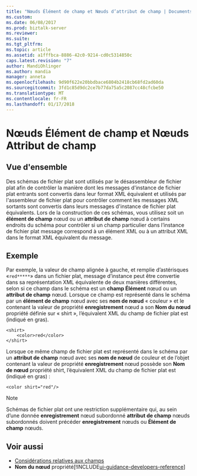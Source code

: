 ```yaml
---
title: "Nœuds Élément de champ et Nœuds d’attribut de champ | Documents Microsoft"
ms.custom: 
ms.date: 06/08/2017
ms.prod: biztalk-server
ms.reviewer: 
ms.suite: 
ms.tgt_pltfrm: 
ms.topic: article
ms.assetid: a1fffbca-8886-42c0-9214-cd0c5314850c
caps.latest.revision: "7"
author: MandiOhlinger
ms.author: mandia
manager: anneta
ms.openlocfilehash: 9d90f622e20bbdbace6804b2418cb68fd2ad60da
ms.sourcegitcommit: 3fd1c85d9dc2ce7b77da75a5c2087cc48cfcbe50
ms.translationtype: MT
ms.contentlocale: fr-FR
ms.lasthandoff: 01/17/2018
---
```

# <a name="field-element-nodes-vs-field-attribute-nodes"></a>Nœuds Élément de champ et Nœuds Attribut de champ

## <a name="overview"></a>Vue d'ensemble
Des schémas de fichier plat sont utilisés par le désassembleur de fichier plat afin de contrôler la manière dont les messages d'instance de fichier plat entrants sont convertis dans leur format XML équivalent et utilisés par l'assembleur de fichier plat pour contrôler comment les messages XML sortants sont convertis dans leurs messages d'instance de fichier plat équivalents. Lors de la construction de ces schémas, vous utilisez soit un **élément de champ** nœud ou un **attribut de champ** nœud à certains endroits du schéma pour contrôler si un champ particulier dans l’instance de fichier plat message correspond à un élément XML ou à un attribut XML dans le format XML équivalent du message.  

## <a name="example"></a>Exemple  
 Par exemple, la valeur de champ alignée à gauche, et remplie d’astérisques «`red*****`» dans un fichier plat, message d’instance peut être convertie dans sa représentation XML équivalente de deux manières différentes, selon si ce champ dans le schéma est un **champ Élément** nœud ou un **attribut de champ** nœud. Lorsque ce champ est représenté dans le schéma par un **élément de champ** nœud avec ses **nom de nœud** « couleur » et le contenant la valeur de propriété **enregistrement** nœud a son **Nom du nœud** propriété définie sur « shirt », l’équivalent XML du champ de fichier plat est (indiqué en gras).  
  
```  
<shirt>  
    <color>red</color>  
</shirt>  
```  
  
 Lorsque ce même champ de fichier plat est représenté dans le schéma par un **attribut de champ** nœud avec ses **nom de nœud** de couleur et de l’objet contenant la valeur de propriété **enregistrement** nœud possède son **Nom de nœud** propriété shirt, l’équivalent XML du champ de fichier plat est (indiqué en gras) :  
  
```  
<color shirt="red"/>  
```  
  
> [!NOTE]
>  Schémas de fichier plat ont une restriction supplémentaire qui, au sein d’une donnée **enregistrement** nœud subordonné **attribut de champ** nœuds subordonnés doivent précéder **enregistrement** nœuds ou  **Élément de champ** nœuds.  
  
## <a name="see-also"></a>Voir aussi  
-  [Considérations relatives aux champs](../core/field-considerations.md)
-  **Nom du nœud** propriété[!INCLUDE[ui-guidance-developers-reference](../includes/ui-guidance-developers-reference.md)]